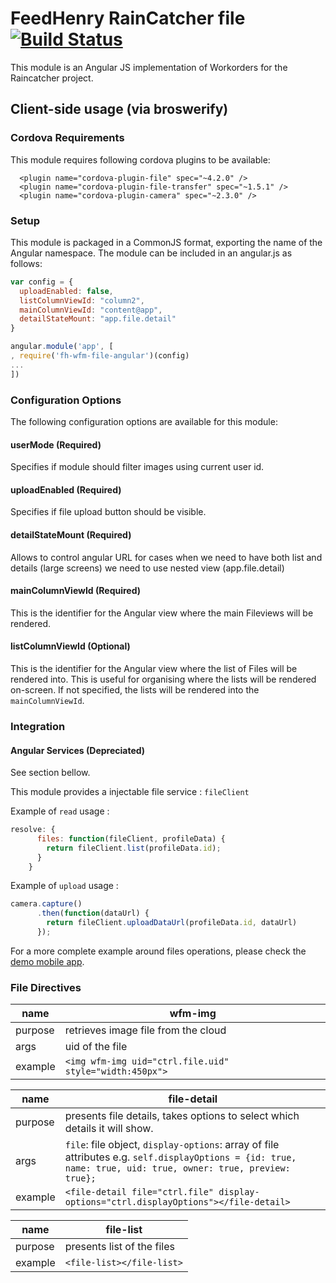 # FeedHenry RainCatcher file [![Build Status](https://travis-ci.org/feedhenry-raincatcher/raincatcher-file-angular.png)](https://travis-ci.org/feedhenry-raincatcher/raincatcher-file-angular)

This module is an Angular JS implementation of Workorders for the Raincatcher project.

## Client-side usage (via broswerify)

### Cordova Requirements

This module requires following cordova plugins to be available:
```
  <plugin name="cordova-plugin-file" spec="~4.2.0" />
  <plugin name="cordova-plugin-file-transfer" spec="~1.5.1" />
  <plugin name="cordova-plugin-camera" spec="~2.3.0" />
```

### Setup

This module is packaged in a CommonJS format, exporting the name of the Angular namespace.  The module can be included in an angular.js as follows:

```javascript
var config = {
  uploadEnabled: false,
  listColumnViewId: "column2",
  mainColumnViewId: "content@app",
  detailStateMount: "app.file.detail"
}

angular.module('app', [
, require('fh-wfm-file-angular')(config)
...
])
```

### Configuration Options

The following configuration options are available for this module:

#### userMode (Required)

Specifies if module should filter images using current user id.

#### uploadEnabled (Required)

Specifies if file upload button should be visible.
    
#### detailStateMount (Required)

Allows to control angular URL for cases when we need to have both list and details (large screens) we need to use nested view (app.file.detail)
    
#### mainColumnViewId (Required)

This is the identifier for the Angular view where the main Fileviews will be rendered.

#### listColumnViewId (Optional)

This is the identifier for the Angular view where the list of Files will be rendered into. This is useful for organising where the lists will be rendered on-screen. If not specified, the lists will be rendered into the `mainColumnViewId`.

### Integration

#### Angular Services (Depreciated)

See section bellow.

This module provides a injectable file service : `fileClient`

Example of `read` usage :

```javascript
resolve: {
      files: function(fileClient, profileData) {
        return fileClient.list(profileData.id);
      }
    }
```
Example of `upload` usage :

```javascript
camera.capture()
      .then(function(dataUrl) {
        return fileClient.uploadDataUrl(profileData.id, dataUrl)
      });
```

For a more complete example around files operations, please check the [demo mobile app](https://github.com/feedhenry-raincatcher/raincatcher-demo-mobile/blob/master/src/app/file/file.js).

### File Directives

| name    	| wfm-img                             	|
|---------	|-------------------------------------	|
| purpose 	| retrieves image file from the cloud 	|
| args    	| uid of the file                     	|
| example 	| ```<img wfm-img uid="ctrl.file.uid" style="width:450px">``` 	|



| name    	| file-detail                          	|
|---------	|-------------------------------------	|
| purpose 	| presents file details, takes options to select which details it will show. 	|
| args    	| `file`: file object, `display-options`: array of file attributes e.g. ```self.displayOptions = {id: true, name: true, uid: true, owner: true, preview: true};``` |
| example 	| ```<file-detail file="ctrl.file" display-options="ctrl.displayOptions"></file-detail>```   	|

| name    	| file-list                          	|
|---------	|-------------------------------------	|
| purpose 	| presents list of the files    	|
| example 	| ```<file-list></file-list>```  	|
